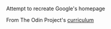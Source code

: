 Attempt to recreate Google's homepage

From The Odin Project's [curriculum](http://www.theodinproject.com/courses/web-development-101/lessons/html-css)

